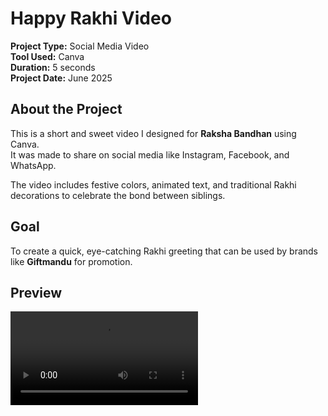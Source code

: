 # Happy Rakhi Video 

**Project Type:** Social Media Video  
**Tool Used:** Canva  
**Duration:** 5 seconds  
**Project Date:** June 2025

## About the Project
This is a short and sweet video I designed for **Raksha Bandhan** using Canva.  
It was made to share on social media like Instagram, Facebook, and WhatsApp.

The video includes festive colors, animated text, and traditional Rakhi decorations to celebrate the bond between siblings.

## Goal
To create a quick, eye-catching Rakhi greeting that can be used by brands like **Giftmandu** for promotion.

## Preview
![Happy Rakhi Card](./rakhidesign.mp4)




